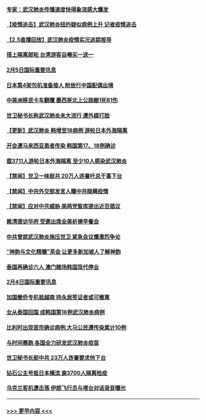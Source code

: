 #### [专家：武汉肺炎传播速度快得象流感大爆发](../pages/prog202/a102770132.md?t=02060411) 
#### [【疫情追击】武汉肺炎纽约疑似病例上升 记者疫情追击](../pages/prog202/a102770000.md?t=02060411) 
#### [【2.5直播回放】武汉肺炎疫情实况追踪报导](../pages/prog202/a102769913.md?t=02060411) 
#### [搭上隔离邮轮 台湾游客自嘲买一送一](../pages/prog202/a102769845.md?t=02060411) 
#### [2月5日国际重要讯息](../pages/prog202/a102769821.md?t=02060411) 
#### [日本第4架包机准备接人 盼放行中国配偶出境](../pages/prog202/a102769765.md?t=02060411) 
#### [中美洲移民卡车翻覆 墨西哥北上公路酿1死81伤](../pages/prog202/a102769703.md?t=02060411) 
#### [世卫秘书长称武汉肺炎未大流行 遭外媒打脸](../pages/prog202/a102769679.md?t=02060411) 
#### [【更新】武汉肺炎 韩增至18病例 游轮日本外海隔离](../pages/prog202/a102758911.md?t=02060411) 
#### [开会遭马来西亚患者传染 韩国第17、18例确诊](../pages/prog202/a102769600.md?t=02060411) 
#### [载3711人游轮日本外海隔离 至少10人感染武汉肺炎](../pages/prog202/a102769538.md?t=02060411) 
#### [【禁闻】世卫一味挺共 20万人连署吁总干事下台](../pages/prog202/a102769445.md?t=02060411) 
#### [【禁闻】中共外交部发言人曝中共隐瞒疫情](../pages/prog202/a102769400.md?t=02060411) 
#### [【禁闻】应对中共威胁 美两党智库提出近百倡议](../pages/prog202/a102769357.md?t=02060411) 
#### [赖清德访华府  受邀出席全美祈祷早餐会](../pages/prog202/a102769350.md?t=02060411) 
#### [中共曾就武汉肺炎施压世卫 紧急会议爆激烈争论](../pages/prog202/a102769312.md?t=02060411) 
#### [“神韵与文化精髓”茶会 让更多新加坡人了解神韵](../pages/prog202/a102769286.md?t=02060411) 
#### [泰国再确诊六人 澳门赌场韩国现代停业](../pages/prog202/a102769239.md?t=02060411) 
#### [2月4日国际重要讯息](../pages/prog202/a102768884.md?t=02060411) 
#### [加国撤侨专机抵越南 持永居签证者或可撤离](../pages/prog202/a102768877.md?t=02060411) 
#### [女从泰国回国 成韩国第16例武汉肺炎病例](../pages/prog202/a102768669.md?t=02060411) 
#### [比利时出现首宗确诊病例 大马公民遭传染累计10例](../pages/prog202/a102768824.md?t=02060411) 
#### [与时间赛跑 各国全力研发武汉肺炎疫苗](../pages/prog202/a102768738.md?t=02060411) 
#### [世卫秘书长挺中共 23万人连署要求他下台](../pages/prog202/a102768717.md?t=02060411) 
#### [钻石公主号抵日本横滨 逾3700人隔离检疫](../pages/prog202/a102768714.md?t=02060411) 
#### [乌克兰客机遭击落 伊朗飞行员与塔台对话录音曝光](../pages/prog202/a102768645.md?t=02060411) 

----
#### [ >>> 更早内容 <<< ](../indexes/prog202-earlier.md)
